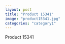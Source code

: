 ```yaml
---
layout: post
title: "Product 15341"
image: "product15341.jpg"
categories: "category1"
---
```

Product 15341

